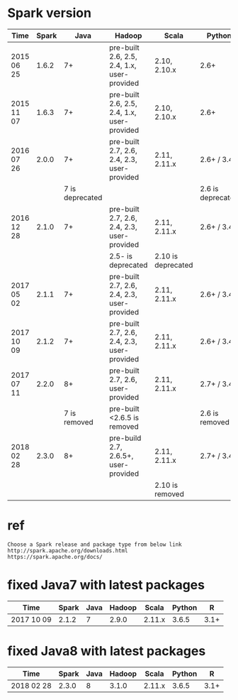 # Spark version
| Time       | Spark | Java            | Hadoop                                                   | Scala                            | Python                   | R    |
|------------|-------|-----------------|----------------------------------------------------------|----------------------------------|--------------------------|------|
| 2015 06 25 | 1.6.2 | 7+              | pre-built      2.6,    2.5, 2.4,      1.x, user-provided |               2.10, 2.10.x       |      2.6+                | 3.1+ |
| 2015 11 07 | 1.6.3 | 7+              | pre-built      2.6,    2.5, 2.4,      1.x, user-provided |               2.10, 2.10.x       |      2.6+                | 3.1+ |
| 2016 07 26 | 2.0.0 | 7+              | pre-built 2.7, 2.6,         2.4, 2.3,      user-provided | 2.11, 2.11.x                     |      2.6+ / 3.4+         | 3.1+ |
|            |       | 7 is deprecated |                                                          |                                  |      2.6 is deprecated   |      |
| 2016 12 28 | 2.1.0 | 7+              | pre-built 2.7, 2.6,         2.4, 2.3,      user-provided | 2.11, 2.11.x                     |      2.6+ / 3.4+         | 3.1+ |
|            |       |                 |                        2.5- is deprecated                |               2.10 is deprecated |                          |      |
| 2017 05 02 | 2.1.1 | 7+              | pre-built 2.7, 2.6,         2.4, 2.3,      user-provided | 2.11, 2.11.x                     |      2.6+ / 3.4+         | 3.1+ |
| 2017 10 09 | 2.1.2 | 7+              | pre-built 2.7, 2.6,         2.4, 2.3,      user-provided | 2.11, 2.11.x                     |      2.6+ / 3.4+         | 3.1+ |
| 2017 07 11 | 2.2.0 | 8+              | pre-built 2.7, 2.6,                        user-provided | 2.11, 2.11.x                     | 2.7+      / 3.4+         | 3.1+ |
|            |       | 7 is removed    | pre-built      <2.6.5 is removed                         |                                  |      2.6 is removed      |      |
| 2018 02 28 | 2.3.0 | 8+              | pre-build 2.7, 2.6.5+,                     user-provided | 2.11, 2.11.x                     | 2.7+      / 3.4+         | 3.1+ |
|            |       |                 |                                                          |               2.10 is removed    |                          |      |

# ref
```
Choose a Spark release and package type from below link
http://spark.apache.org/downloads.html
https://spark.apache.org/docs/
```

# fixed Java7 with latest packages
| Time       | Spark | Java | Hadoop | Scala  | Python | R    |
|------------|-------|------|--------|--------|--------|------|
| 2017 10 09 | 2.1.2 | 7    | 2.9.0  | 2.11.x | 3.6.5  | 3.1+ |

# fixed Java8 with latest packages
| Time       | Spark | Java | Hadoop | Scala  | Python | R    |
|------------|-------|------|--------|--------|--------|------|
| 2018 02 28 | 2.3.0 | 8    | 3.1.0  | 2.11.x | 3.6.5  | 3.1+ |
